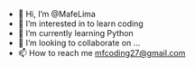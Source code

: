 - 👋 Hi, I’m @MafeLima
- 👀 I’m interested in to learn coding
- 🌱 I’m currently learning Python 
- 💞️ I’m looking to collaborate on ...
- 📫 How to reach me mfcoding27@gmail.com

<!---
MafeLima/MafeLima is a ✨ special ✨ repository because its `README.md` (this file) appears on your GitHub profile.
You can click the Preview link to take a look at your changes.
--->
